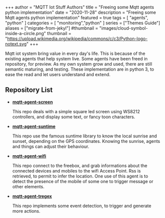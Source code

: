 +++
author = "MQTT Iot Stuff Authors"
title = "Freeing some Mqtt agents python implementation"
date = "2020-11-28"
description = "Freeing some Mqtt agents python implementation"
featured = true
tags = [
    "agents", "python"
]
categories = [
    "monitoring","python"
]
series = ["Themes Guide"]
aliases = ["migrate-from-jekyl"]
#thumbnail = "images/cloud-symbol-inside-a-circle.png"
thumbnail = "https://upload.wikimedia.org/wikipedia/commons/c/c3/Python-logo-notext.svg"
+++

Mqtt iot system bring value in every day's life. This is because of the existing agents that help system live. 
Some agents have been freed in repository, for preview. As my own system grow and used,  there are still semantic maturing, and testing. 
These implementation are in python 3, to ease the read and let users understand and extend.

<!--more-->

## Repository List

- __[mqtt-agent-screen](https://github.com/mqttiotstuff/mqtt-agent-screen)__

	This repo deals with a simple square led screen using WS8212 controllers, and display some text, or fancy toon characters.

- __[mqtt-agent-suntime](https://github.com/mqttiotstuff/mqtt-agent-suntime)__

	This repo use the famous suntime library to know the local sunrise and sunset, depending on the GPS coordinates. Knowing the sunrise, agents and things can adjust their behaviour.

- __[mqtt-agent-wifi](https://github.com/mqttiotstuff/mqtt-agent-wifi)__

	This repo connect to the freebox, and grab informations about the connected devices and mobiles to the wifi Access Point. Rss is retrieved, to permit to infer the location. One use of this agent is to detect the presence of the mobile of some one to trigger message or other elements.

- __[mqtt-agent-tregex](https://github.com/mqttiotstuff/mqtt-agent-tregex)__

	This repo implements some event detection, to trigger and generate more actions.
